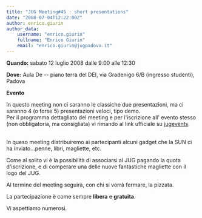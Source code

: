 ```yaml
---
title: "JUG Meeting#45 : short presentations"
date: "2008-07-04T12:22:00Z"
author: enrico.giurin
author_data:
    username: "enrico.giurin"
    fullname: "Enrico Giurin"
    email: "enrico.giurin@jugpadova.it"
---
```


**Quando:** sabato 12 luglio 2008 dalle 9:00 alle 12:30

**Dove:** Aula De -- piano terra del DEI, via Gradenigo 6/B (ingresso
studenti), Padova

**Evento**

In questo meeting non ci saranno le classiche due presentazioni, ma ci
saranno 4 (o forse 5) presentazioni veloci, tipo demo.\
Per il programma dettagliato del meeting e per l'iscrizione all' evento
stesso (non obbligatoria, ma consigliata) vi rimando al link ufficiale
su
<a href="http://www.jugevents.org/jugevents/event/show.html?id=5755">jugevents</a>.\
<br>

In queso meeting distribuiremo ai partecipanti alcuni gadget che la SUN
ci ha inviato...penne, libri, magliette, etc.

Come al solito vi è la possibilità di associarsi al JUG pagando la quota
d'iscrizione, e di comperare una delle nuove fantastiche magliette con
il logo del JUG.

Al termine del meeting seguirà, con chi si vorrà fermare, la pizzata.

La partecipazione è come sempre <strong>libera</strong> e
<strong>gratuita</strong>.

Vi aspettiamo numerosi.
